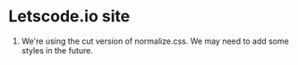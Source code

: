 # Letscode.io site

1. We're using the cut version of normalize.css. We may need to add some styles in the future.
